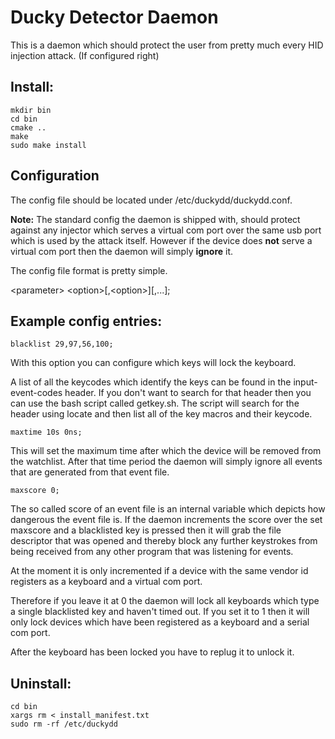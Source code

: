 # Ducky Detector Daemon
This is a daemon which should protect the user from pretty much every HID injection attack.
(If configured right)

## Install:
```
mkdir bin
cd bin
cmake ..
make
sudo make install
```

## Configuration
The config file should be located under /etc/duckydd/duckydd.conf.

__Note:__ The standard config the daemon is shipped with, should
protect against any injector which serves a virtual com port over
the same usb port which is used by the attack itself.
However if the device does __not__ serve a virtual com port
then the daemon will simply __ignore__ it.

The config file format is pretty simple.

\<parameter> \<option>[,\<option>][,...];

## Example config entries:
`blacklist 29,97,56,100;`

With this option you can configure which keys will lock the keyboard.

A list of all the keycodes which identify the keys can be found in
the input-event-codes header. If you don't want to search
for that header then you can use the bash script called getkey.sh.
The script will search for the header using locate and then list
all of the key macros and their keycode.


`maxtime 10s 0ns;`

This will set the maximum time after which the device will be
removed from the watchlist. After that time period the daemon
will simply ignore all events that are generated from that event file.


`maxscore 0;`

The so called score of an event file is an internal variable which depicts
how dangerous the event file is. If the daemon increments the score over the set maxscore
and a blacklisted key is pressed then it will grab the file descriptor that was opened
and thereby block any further keystrokes from being received from any other program
that was listening for events. 

At the moment it is only incremented if a device with the same
vendor id registers as a keyboard and a virtual com port.

Therefore if you leave it at 0 the daemon will lock all keyboards
which type a single blacklisted key and haven't timed out.
If you set it to 1 then it will only lock devices which have been registered
as a keyboard and a serial com port.


After the keyboard has been locked you have to replug it
to unlock it.

## Uninstall:
```
cd bin
xargs rm < install_manifest.txt
sudo rm -rf /etc/duckydd
```
